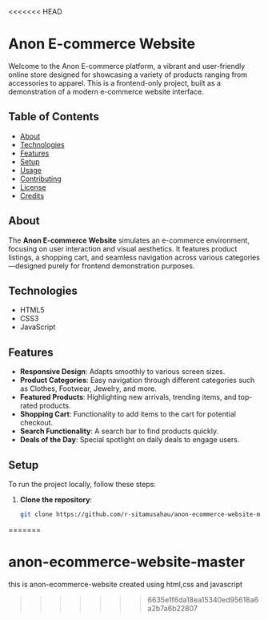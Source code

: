 <<<<<<< HEAD
# Anon E-commerce Website

Welcome to the Anon E-commerce platform, a vibrant and user-friendly online store designed for showcasing a variety of products ranging from accessories to apparel. This is a frontend-only project, built as a demonstration of a modern e-commerce website interface.

## Table of Contents
- [About](#about)
- [Technologies](#technologies)
- [Features](#features)
- [Setup](#setup)
- [Usage](#usage)
- [Contributing](#contributing)
- [License](#license)
- [Credits](#credits)

## About
The **Anon E-commerce Website** simulates an e-commerce environment, focusing on user interaction and visual aesthetics. It features product listings, a shopping cart, and seamless navigation across various categories—designed purely for frontend demonstration purposes.

## Technologies
- HTML5
- CSS3
- JavaScript

## Features
- **Responsive Design**: Adapts smoothly to various screen sizes.
- **Product Categories**: Easy navigation through different categories such as Clothes, Footwear, Jewelry, and more.
- **Featured Products**: Highlighting new arrivals, trending items, and top-rated products.
- **Shopping Cart**: Functionality to add items to the cart for potential checkout.
- **Search Functionality**: A search bar to find products quickly.
- **Deals of the Day**: Special spotlight on daily deals to engage users.

## Setup
To run the project locally, follow these steps:

1. **Clone the repository**:
   ```bash
   git clone https://github.com/r-sitamusahau/anon-ecommerce-website-master.git
=======
# anon-ecommerce-website-master
this is anon-ecommerce-website created using html,css and javascript
>>>>>>> 6635e1f6da18ea15340ed95618a6a2b7a6b22807
